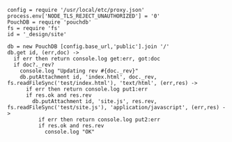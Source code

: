     config = require '/usr/local/etc/proxy.json'
    process.env['NODE_TLS_REJECT_UNAUTHORIZED'] = '0'
    PouchDB = require 'pouchdb'
    fs = require 'fs'
    id = '_design/site'

    db = new PouchDB [config.base_url,'public'].join '/'
    db.get id, (err,doc) ->
      if err then return console.log get:err, got:doc
      if doc?._rev?
        console.log "Updating rev #{doc._rev}"
        db.putAttachment id, 'index.html', doc._rev, fs.readFileSync('test/index.html'), 'text/html', (err,res) ->
          if err then return console.log put1:err
          if res.ok and res.rev
            db.putAttachment id, 'site.js', res.rev, fs.readFileSync('test/site.js'), 'application/javascript', (err,res) ->
              if err then return console.log put2:err
              if res.ok and res.rev
                console.log "OK"


